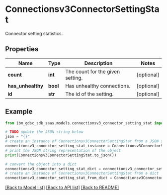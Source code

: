 # Connectionsv3ConnectorSettingStat

Connector setting statistics.

## Properties

Name | Type | Description | Notes
------------ | ------------- | ------------- | -------------
**count** | **int** | The count for the given setting. | [optional] 
**has_unhealthy** | **bool** | Has unhealthy connections. | [optional] 
**id** | **str** | The id of the setting. | [optional] 

## Example

```python
from ibm_gdsc_sdk_saas.models.connectionsv3_connector_setting_stat import Connectionsv3ConnectorSettingStat

# TODO update the JSON string below
json = "{}"
# create an instance of Connectionsv3ConnectorSettingStat from a JSON string
connectionsv3_connector_setting_stat_instance = Connectionsv3ConnectorSettingStat.from_json(json)
# print the JSON string representation of the object
print(Connectionsv3ConnectorSettingStat.to_json())

# convert the object into a dict
connectionsv3_connector_setting_stat_dict = connectionsv3_connector_setting_stat_instance.to_dict()
# create an instance of Connectionsv3ConnectorSettingStat from a dict
connectionsv3_connector_setting_stat_from_dict = Connectionsv3ConnectorSettingStat.from_dict(connectionsv3_connector_setting_stat_dict)
```
[[Back to Model list]](../README.md#documentation-for-models) [[Back to API list]](../README.md#documentation-for-api-endpoints) [[Back to README]](../README.md)


